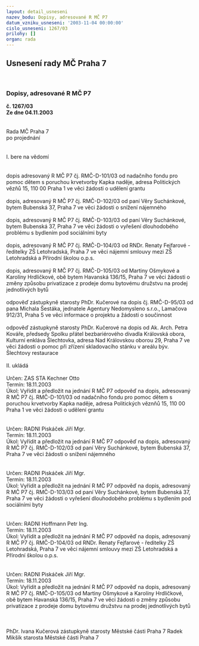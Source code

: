 ```yaml
---
layout: detail_usneseni
nazev_bodu: Dopisy, adresované R MČ P7
datum_vzniku_usneseni: '2003-11-04 00:00:00'
cislo_usneseni: 1267/03
prilohy: []
organ: rada
---
```

<div id="ucUsn_pList" class="usn">
	<span><h2>Usnesení rady MČ Praha 7 </h2>
<br></span><div class="standBody">
<span><h3>Dopisy, adresované R MČ P7</h3></span><div class="center">
		<strong>č. 1267/03</strong><br>
	</div>
<div class="center">
		<strong>Ze dne 04.11.2003</strong><br><br>
	</div>
<br>Rada MČ Praha 7<br>po projednání<br><br><br>I.	bere na vědomí<br><br> <br>dopis adresovaný R MČ P7 čj. RMČ-D-101/03 od nadačního fondu pro pomoc dětem s poruchou krvetvorby Kapka naděje, adresa Politických vězňů 15, 110 00 Praha 1 ve věci žádosti o udělení grantu<br><br>dopis, adresovaný R MČ P7 čj. RMČ-D-102/03 od paní Věry Suchánkové, bytem Bubenská 37, Praha 7 ve věci žádosti o snížení nájemného<br><br>dopis, adresovaný R MČ P7 čj. RMČ-D-103/03 od paní Věry Suchánkové, bytem Bubenská 37, Praha 7 ve věci žádosti o vyřešení dlouhodobého problému s bydlením pod sociálními byty<br><br>dopis, adresovaný R MČ P7 čj. RMČ-D-104/03 od RNDr. Renaty Fejfarové - ředitelky ZŠ Letohradská, Praha 7 ve věci nájemní smlouvy  mezi ZŠ Letohradská a Přírodní školou o.p.s. <br><br>dopis, adresovaný R MČ P7 čj. RMČ-D-105/03 od Martiny Ošmykové a Karolíny Hrdličkové, obě bytem Havanská 136/15, Praha 7 ve věci žádosti o změny způsobu privatizace z prodeje domu bytovému družstvu na prodej jednotlivých bytů<br><br>odpověď zástupkyně starosty PhDr. Kučerové na dopis čj. RMČ-D-95/03 od pana Michala Šestáka, jednatele Agentury Nedomysleno s.r.o., Lamačova 912/31, Praha 5 ve věci informace o projektu a žádosti o součinnost<br><br>odpověď zástupkyně starosty PhDr. Kučerové na dopis od Ak. Arch. Petra Kováře, předsedy Spolku přátel bezbariérového divadla Královská obora, Kulturní enkláva Šlechtovka, adresa Nad Královskou oborou 29, Praha 7 ve věci žádosti o pomoc při zřízení skladovacího stánku v areálu býv. Šlechtovy restaurace<br><br>II.	ukládá <br><br>Určen:	ZAS STA Kechner Otto<br>Termín: 18.11.2003<br>Úkol:	Vyřídit a předložit na jednání R MČ P7 odpověď na dopis, adresovaný R MČ P7 čj. RMČ-D-101/03 od nadačního fondu pro pomoc dětem s poruchou krvetvorby Kapka naděje, adresa Politických věznňů 15, 110 00 Praha 1 ve věci žádosti o udělení grantu<br> <br><br>Určen:	RADNI Piskáček Jiří Mgr.<br>Termín: 18.11.2003<br>Úkol:	Vyřídit a předložit na jednání R MČ P7 odpověď na dopis, adresovaný R MČ P7 čj. RMČ-D-102/03 od paní Věry Suchánkové, bytem Bubenská 37, Praha 7 ve věci žádosti o snížení nájemného<br> <br><br>Určen:	RADNI Piskáček Jiří Mgr.<br>Termín: 18.11.2003<br>Úkol:	Vyřídit a předložit na jednání R MČ P7 odpověď na dopis, adresovaný R MČ P7 čj. RMČ-D-103/03 od paní Věry Suchánkové, bytem Bubenská 37, Praha 7 ve věci žádosti o vyřešení dlouhodobého problému s bydlením pod sociálními byty  <br> <br><br>Určen:	RADNI Hoffmann Petr Ing.<br>Termín: 18.11.2003<br>Úkol:	Vyřídit a předložit na jednání R MČ P7 odpověď na dopis, adresovaný R MČ P7 čj. RMČ-D-104/03 od RNDr. Renaty Fejfarové - ředitelky ZŠ Letohradská, Praha 7 ve věci nájemní smlouvy  mezi ZŠ Letohradská a Přírodní školou o.p.s. <br> <br><br>Určen:	RADNI Piskáček Jiří Mgr.<br>Termín: 18.11.2003<br>Úkol:	Vyřídit a předložit na jednání R MČ P7 odpověď na dopis, adresovaný R MČ P7 čj. RMČ-D-105/03 od Martiny Ošmykové a Karolíny Hrdličkové, obě bytem Havanská 136/15, Praha 7 ve věci žádosti o změny způsobu privatizace z prodeje domu bytovému družstvu na prodej jednotlivých bytů <br> <br> <br>	<br>PhDr. Ivana Kučerová zástupkyně starosty Městské části Praha 7	 Radek Mikšík starosta Městské části Praha 7<br>	<br><br>
</div>
</div>